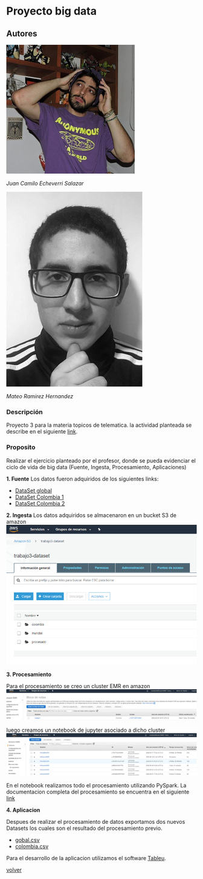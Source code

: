 # Proyecto big data

## Autores
![fantasma](https://raw.githubusercontent.com/Mateo-RH/TopicosTelematica-BigDataLab/master/imagenes/trabajo3/sexyFantasma.jpg)

_Juan Camilo Echeverri Salazar_



![RH](https://raw.githubusercontent.com/Mateo-RH/TopicosTelematica-BigDataLab/master/imagenes/trabajo3/matejobs.jpg)

_Mateo Ramirez Hernandez_



### Descripción

Proyecto 3 para la materia topicos de telematica.
la actividad planteada se describe en el siguiente [link](https://github.com/st0263eafit/bigdata/blob/master/trabajo3-spark-covid19.md).

### Proposito 

Realizar el ejercicio planteado por el profesor, donde se pueda evidenciar el ciclo de vida de big data (Fuente, Ingesta, Procesamiento, Aplicaciones)

**1. Fuente** Los datos fueron adquiridos de los siguientes links: 
 
 * [DataSet global](https://data.humdata.org/dataset/novel-coronavirus-2019-ncov-cases) 
 * [DataSet Colombia 1](https://data.humdata.org/dataset/positive-cases-of-covid-19-in-colombia) 
 * [DataSet Colombia 2](https://www.ins.gov.co/Paginas/Inicio.aspx)
 
**2. Ingesta** 
Los datos adquiridos se almacenaron en un bucket S3 de amazon
![bucket](https://github.com/Mateo-RH/TopicosTelematica-BigDataLab/blob/master/imagenes/trabajo3/bucket.PNG?raw=true)

**3. Procesamiento** 

Para el procesamiento se creo un cluster EMR en amazon
![notebook](https://github.com/Mateo-RH/TopicosTelematica-BigDataLab/blob/master/imagenes/trabajo3/notebook.PNG?raw=true)

luego creamos un notebook de jupyter asociado a dicho cluster
![cluster](https://github.com/Mateo-RH/TopicosTelematica-BigDataLab/blob/master/imagenes/trabajo3/cluster.PNG?raw=true)

En el notebook realizamos todo el procesamiento utilizando PySpark.
La documentacion completa del procesamiento se encuentra en el siguiente [link](https://github.com/Mateo-RH/TopicosTelematica-BigDataLab/blob/master/documentos/trabajo3.ipynb)

**4. Aplicacion**

Despues de realizar el procesamiento de datos exportamos dos nuevos Datasets los cuales son el resultado del procesamiento previo.

* [gobal.csv](https://github.com/Mateo-RH/TopicosTelematica-BigDataLab/blob/master/documentos/global.csv)
* [colombia.csv](https://github.com/Mateo-RH/TopicosTelematica-BigDataLab/blob/master/documentos/colombia.csv)

Para el desarrollo de la aplicacion utilizamos el software [Tableu](https://www.tableau.com/es-es).



[volver](index.md)
